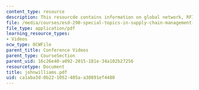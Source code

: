 ```yaml
---
content_type: resource
description: This resourcde contains information on global network, RFID network.
file: /media/courses/esd-290-special-topics-in-supply-chain-management-spring-2005/ca1aba3d0b221052405aa30891ef4480_johnwilliams.pdf
file_type: application/pdf
learning_resource_types:
- Videos
ocw_type: OCWFile
parent_title: Conference Videos
parent_type: CourseSection
parent_uid: 16c26e40-a092-2015-181e-34a102b27256
resourcetype: Document
title: johnwilliams.pdf
uid: ca1aba3d-0b22-1052-405a-a30891ef4480
---
```

